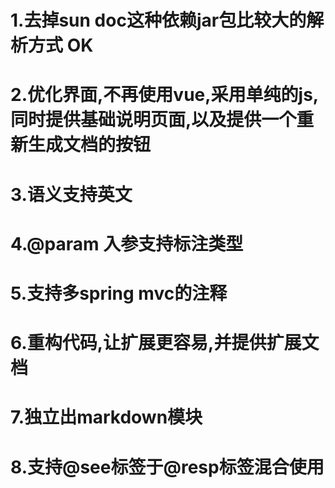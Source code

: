 # 1.去掉sun doc这种依赖jar包比较大的解析方式 OK
# 2.优化界面,不再使用vue,采用单纯的js,同时提供基础说明页面,以及提供一个重新生成文档的按钮
# 3.语义支持英文
# 4.@param 入参支持标注类型
# 5.支持多spring mvc的注释
# 6.重构代码,让扩展更容易,并提供扩展文档
# 7.独立出markdown模块
# 8.支持@see标签于@resp标签混合使用
